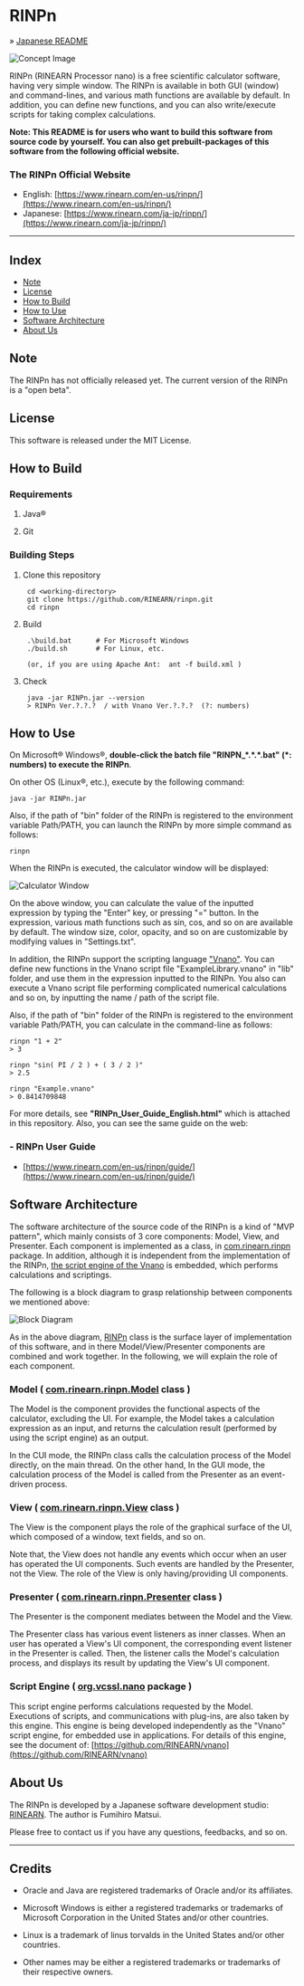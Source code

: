 # RINPn

&raquo; [Japanese README](./README_JAPANESE.md)

![Concept Image](./img/signboard.jpg)

RINPn (RINEARN Processor nano) is a free scientific calculator software, having very simple window. The RINPn is available in both GUI (window) and command-lines, and various math functions are available by default. In addition, you can define new functions, and you can also write/execute scripts for taking complex calculations.

**Note: This README is for users who want to build this software from source code by yourself.
You can also get prebuilt-packages of this software from the following official website.**

### The RINPn Official Website

- English: [https://www.rinearn.com/en-us/rinpn/](https://www.rinearn.com/en-us/rinpn/)</a>
- Japanese:   [https://www.rinearn.com/ja-jp/rinpn/](https://www.rinearn.com/ja-jp/rinpn/)</a>

<hr />



## Index
- <a href="#version-note">Note</a>
- <a href="#license">License</a>
- <a href="#how-to-build">How to Build</a>
- <a href="#how-to-use">How to Use</a>
- <a href="#architecture">Software Architecture</a>
- <a href="#about-us">About Us</a>



<a id="version-note"></a>
## Note

The RINPn has not officially released yet. 
The current version of the RINPn is a &quot;open beta&quot;.


<a id="license"></a>
## License

This software is released under the MIT License.



<a id="how-to-build"></a>
## How to Build

### Requirements

1. Java&reg;

1. Git


### Building Steps

1. Clone this repository

		cd <working-directory>
		git clone https://github.com/RINEARN/rinpn.git
		cd rinpn

1. Build


		.\build.bat      # For Microsoft Windows
		./build.sh       # For Linux, etc.

		(or, if you are using Apache Ant:  ant -f build.xml )

1. Check

		java -jar RINPn.jar --version
		> RINPn Ver.?.?.?  / with Vnano Ver.?.?.?  (?: numbers)



<a id="how-to-use"></a>
## How to Use

On Microsoft&reg; Windows&reg;, **double-click the batch file "RINPN_\*.\*.\*.bat" (\*: numbers) to execute the RINPn**. 

On other OS (Linux&reg;, etc.), execute by the following command:

    java -jar RINPn.jar

Also, if the path of "bin" folder of the RINPn is registered to the environment variable Path/PATH, you can launch the RINPn by more simple command as follows:

    rinpn

When the RINPn is executed, the calculator window will be displayed:

![Calculator Window](./img/gui_expression.png)

On the above window, you can calculate the value of the inputted expression by typing the "Enter" key, or pressing "=" button. In the expression, various math functions such as sin, cos, and so on are available by default.
The window size, color, opacity, and so on are customizable by modifying values in "Settings.txt".

In addition, the RINPn support the scripting language ["Vnano"](https://www.vcssl.org/en-us/vnano/). You can define new functions in the Vnano script file "ExampleLibrary.vnano" in "lib" folder, and use them in the expression inputted to the RINPn.
You also can execute a Vnano script file performing complicated numerical calculations and so on, by inputting the name / path of the script file.


Also, if the path of "bin" folder of the RINPn is registered to the environment variable Path/PATH, you can calculate in the command-line as follows:

    rinpn "1 + 2"
	> 3

	rinpn "sin( PI / 2 ) + ( 3 / 2 )"
	> 2.5

	rinpn "Example.vnano"
	> 0.8414709848


For more details, see **"RINPn_User_Guide_English.html"** which is attached in this repository. Also, you can see the same guide on the web: 

### - RINPn User Guide

- [https://www.rinearn.com/en-us/rinpn/guide/](https://www.rinearn.com/en-us/rinpn/guide/)</a>



<a id="architecture"></a>
## Software Architecture

The software architecture of the source code of the RINPn is a kind of "MVP pattern", which mainly consists of 3 core components: Model, View, and Presenter.
Each component is implemented as a class, in [com.rinearn.rinpn](https://github.com/RINEARN/rinpn/blob/main/src/com/rinearn/rinpn/) package. In addition, although it is independent from the implementation of the RINPn, [the script engine of the Vnano](https://github.com/RINEARN/vnano) is embedded, which performs calculations and scriptings.


The following is a block diagram to grasp relationship between components we mentioned above:

![Block Diagram](./img/architecture.jpg)

As in the above diagram, 
[RINPn](https://github.com/RINEARN/rinpn/blob/main/src/com/rinearn/rinpn/RINPn.java) 
class is the surface layer of implementation of this software, 
and in there Model/View/Presenter components are combined and work together.
In the following, we will explain the role of each component.



<a id="architecture-model"></a>
### Model ( [com.rinearn.rinpn.Model](https://github.com/RINEARN/rinpn/blob/main/src/com/rinearn/rinpn/Model.java) class )

The Model is the component provides the functional aspects of the calculator, excluding the UI.
For example, the Model takes a calculation expression as an input, and returns the calculation result (performed by using the script engine) as an output.

In the CUI mode, the RINPn class calls the calculation process of the Model directly, on the main thread.
On the other hand, In the GUI mode, the calculation process of the Model is called from the Presenter as an event-driven process.


<a id="architecture-view"></a>
### View ( [com.rinearn.rinpn.View](https://github.com/RINEARN/rinpn/blob/main/src/com/rinearn/rinpn/View.java) class )


The View is the component plays the role of the graphical surface of the UI, which composed of a window, text fields, and so on.

Note that, the View does not handle any events which occur when an user has operated the UI components. Such events are handled by the Presenter, not the View. The role of the View is only having/providing UI components.



<a id="architecture-presenter"></a>
### Presenter ( [com.rinearn.rinpn.Presenter](https://github.com/RINEARN/rinpn/blob/main/src/com/rinearn/rinpn/Presenter.java) class )

The Presenter is the component mediates between the Model and the View.

The Presenter class has various event listeners as inner classes.
When an user has operated a View's UI component, the corresponding event listener in the Presenter is called. Then, the listener calls the Model's calculation process, and displays its result by updating the View's UI component.


<a id="architecture-engine"></a>
### Script Engine ( [org.vcssl.nano](https://github.com/RINEARN/vnano/blob/main/src/org/vcssl/nano/) package )

This script engine performs calculations requested by the Model. 
Executions of scripts, and communications with plug-ins, are also taken by this engine.
This engine is being developed independently as the "Vnano" script engine, for embedded use in applications.
For details of this engine, see the document of: 
[https://github.com/RINEARN/vnano](https://github.com/RINEARN/vnano)




<a id="about-us"></a>
## About Us

The RINPn is developed by a Japanese software development studio: [RINEARN](https://www.rinearn.com/). The author is Fumihiro Matsui.

Please free to contact us if you have any questions, feedbacks, and so on.


---

## Credits

- Oracle and Java are registered trademarks of Oracle and/or its affiliates. 

- Microsoft Windows is either a registered trademarks or trademarks of Microsoft Corporation in the United States and/or other countries. 

- Linux is a trademark of linus torvalds in the United States and/or other countries. 

- Other names may be either a registered trademarks or trademarks of their respective owners. 


